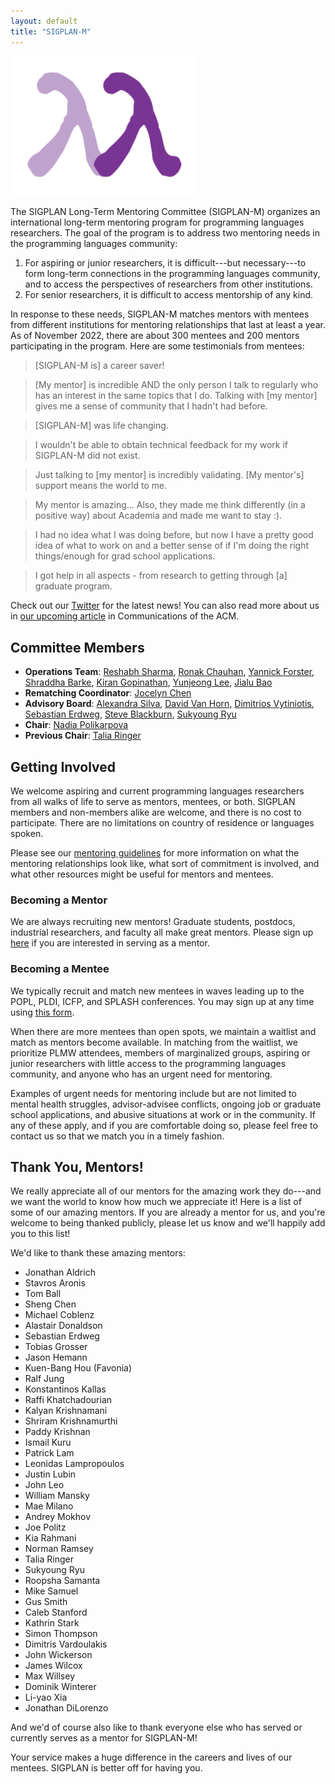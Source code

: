 ```yaml
---
layout: default
title: "SIGPLAN-M"
---
```


<img src="/images/sigplan-m-logo.png" width="300" alt="The SIGPLAN-M logo: two lambdas holding hands in the shape of the letter M.">

The SIGPLAN Long-Term Mentoring Committee (SIGPLAN-M) organizes an international long-term mentoring program for programming languages researchers.
The goal of the program is to address two mentoring needs in the programming languages community:

1. For aspiring or junior researchers, it is difficult---but necessary---to form long-term connections in the programming languages community,
and to access the perspectives of researchers from other institutions.
2. For senior researchers, it is difficult to access mentorship of any kind.

In response to these needs, SIGPLAN-M matches mentors with mentees from different institutions
for mentoring relationships that last at least a year.
As of November 2022, there are about 300 mentees and 200 mentors participating in the program.
Here are some testimonials from mentees:

> [SIGPLAN-M is] a career saver!

> [My mentor] is incredible AND the only person I talk to regularly who has an interest in the same topics that I do. Talking with [my mentor] gives me a sense of community that I hadn't had before.
 
> [SIGPLAN-M] was life changing.

> I wouldn't be able to obtain technical feedback for my work if SIGPLAN-M did not exist.
 
> Just talking to [my mentor] is incredibly validating. [My mentor's] support means the world to me.
 
> My mentor is amazing... Also, they made me think differently (in a positive way) about Academia and made me want to stay :).
 
> I had no idea what I was doing before, but now I have a pretty good idea of what to work on and a better sense of if I'm doing the right things/enough for grad school applications.
 
> I got help in all aspects - from research to getting through [a] graduate program.

Check out our [Twitter](https://twitter.com/SigplanM) for the latest news! You can also read more about us in [our upcoming article](https://dependenttyp.es/pdf/mentoring.pdf) in Communications of the ACM.

## Committee Members

- **Operations Team**: [Reshabh Sharma](https://www.linkedin.com/in/reshabh/), [Ronak Chauhan](https://in.linkedin.com/in/ronchauhan), [Yannick Forster](https://yforster.github.io/), [Shraddha Barke](https://shraddhabarke.github.io/), [Kiran Gopinathan](https://gopiandcode.uk/), [Yunjeong Lee](http://www.leeyunjeong.com/), [Jialu Bao](https://baojia.lu/about/)
- **Rematching Coordinator**: [Jocelyn Chen](https://www.cs.utexas.edu/~qchen/)
- **Advisory Board**: [Alexandra Silva](https://alexandrasilva.org/), [David Van Horn](https://www.cs.umd.edu/~dvanhorn/), [Dimitrios Vytiniotis](https://dimitriv.github.io/), [Sebastian Erdweg](https://www.pl.informatik.uni-mainz.de/), [Steve Blackburn](http://users.cecs.anu.edu.au/~steveb/), [Sukyoung Ryu](https://plrg.kaist.ac.kr/ryu)
- **Chair**:  [Nadia Polikarpova](https://cseweb.ucsd.edu/~npolikarpova/)
- **Previous Chair**: [Talia Ringer](https://dependenttyp.es/)

## Getting Involved

We welcome aspiring and current programming languages researchers from all walks of life to serve as mentors, mentees, or both.
SIGPLAN members and non-members alike are welcome, and there is no cost to participate.
There are no limitations on country of residence or languages spoken.

Please see our [mentoring guidelines](https://docs.google.com/document/d/1eueaiHjNhhqb3JC3wnNlTRcFquNl7BN1OqBczUBumNU/edit?usp=sharing) for more information
on what the mentoring relationships look like, what sort of commitment is involved, and what other resources might be useful for mentors and mentees.

### Becoming a Mentor

We are always recruiting new mentors!
Graduate students, postdocs, industrial researchers, and faculty all make great mentors.
Please sign up [here](https://docs.google.com/forms/d/e/1FAIpQLSfN6M66lJTfKShaJ_OBhAFDHOZpDnYGixcXzhqn7UG1qcr6qg/viewform) if you are interested in serving as a mentor.

### Becoming a Mentee

We typically recruit and match new mentees in waves leading up to the POPL, PLDI, ICFP, and SPLASH conferences.
You may sign up at any time using [this form](https://docs.google.com/forms/d/e/1FAIpQLSegCRALo-2R9bBv_8c0NKeIytO90TWvQtbVcNOD7Ch8edaubw/viewform).

When there are more mentees than open spots, we maintain a waitlist and match as mentors become available.
In matching from the waitlist, we prioritize PLMW attendees, members of marginalized groups,
aspiring or junior researchers with little access to the programming languages community, and anyone who has an urgent need for mentoring.

Examples of urgent needs for mentoring include but are not limited to
mental health struggles, advisor-advisee conflicts, ongoing job or graduate school applications, and abusive situations at work or in the community.
If any of these apply, and if you are comfortable doing so, please feel free to contact us so that we match you in a timely fashion.

## Thank You, Mentors!

We really appreciate all of our mentors for the amazing work they do---and we want the world to know how much we appreciate it!
Here is a list of some of our amazing mentors. If you are already a mentor for us, and you're welcome to being thanked publicly,
please let us know and we'll happily add you to this list!

We'd like to thank these amazing mentors:
- Jonathan Aldrich
- Stavros Aronis
- Tom Ball
- Sheng Chen
- Michael Coblenz
- Alastair Donaldson
- Sebastian Erdweg
- Tobias Grosser
- Jason Hemann
- Kuen-Bang Hou (Favonia) 
- Ralf Jung
- Konstantinos Kallas
- Raffi Khatchadourian
- Kalyan Krishnamani
- Shriram Krishnamurthi
- Paddy Krishnan
- Ismail Kuru
- Patrick Lam
- Leonidas Lampropoulos
- Justin Lubin
- John Leo
- William Mansky
- Mae Milano
- Andrey Mokhov
- Joe Politz
- Kia Rahmani
- Norman Ramsey
- Talia Ringer
- Sukyoung Ryu
- Roopsha Samanta
- Mike Samuel
- Gus Smith
- Caleb Stanford
- Kathrin Stark
- Simon Thompson
- Dimitris Vardoulakis
- John Wickerson
- James Wilcox
- Max Willsey
- Dominik Winterer
- Li-yao Xia
- Jonathan DiLorenzo

And we'd of course also like to thank everyone else who has served or currently serves as a mentor for SIGPLAN-M!

Your service makes a huge difference in the careers and lives of our mentees. SIGPLAN is better off for having you.
